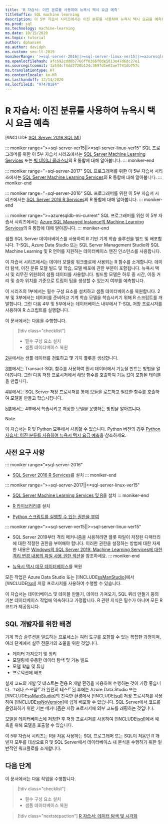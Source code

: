 ```yaml
---
title: 'R 자습서: 이진 분류를 사용하여 뉴욕시 택시 요금 예측'
titleSuffix: SQL machine learning
description: 이 5부 자습서 시리즈에서는 이진 분류를 사용하여 뉴욕시 택시 요금을 예측하기 위해 SQL Machine Learning을 통해 SQL Server 저장 프로시저 및 T-SQL 함수에 R 코드를 포함하는 방법을 알아봅니다.
ms.prod: sql
ms.technology: machine-learning
ms.date: 10/15/2020
ms.topic: tutorial
author: dphansen
ms.author: davidph
ms.custom: seo-lt-2019
monikerRange: '>=sql-server-2016||>=sql-server-linux-ver15||>=azuresqldb-mi-current'
ms.openlocfilehash: afc692cdd0b7766ff0366f0de5d13e47d6dc27e1
ms.sourcegitcommit: 1a544cf4dd2720b124c3697d1e62ae7741db757c
ms.translationtype: HT
ms.contentlocale: ko-KR
ms.lasthandoff: 12/14/2020
ms.locfileid: "97470184"
---
```

# <a name="r-tutorial-predict-nyc-taxi-fares-with-binary-classification"></a>R 자습서: 이진 분류를 사용하여 뉴욕시 택시 요금 예측
[!INCLUDE [SQL Server 2016 SQL MI](../../includes/applies-to-version/sqlserver2016-asdbmi.md)]

::: moniker range=">=sql-server-ver15||>=sql-server-linux-ver15"
SQL 프로그래머를 위한 이 5부 자습서 시리즈에서는 [SQL Server Machine Learning Services](../sql-server-machine-learning-services.md) 또는 [빅 데이터 클러스터](../../big-data-cluster/machine-learning-services.md)의 R 통합에 대해 알아봅니다.
::: moniker-end

::: moniker range="=sql-server-2017"
SQL 프로그래머를 위한 이 5부 자습서 시리즈에서는 [SQL Server Machine Learning Services](../sql-server-machine-learning-services.md)의 R 통합에 대해 알아봅니다.
::: moniker-end

::: moniker range="=sql-server-2016"
SQL 프로그래머를 위한 이 5부 자습서 시리즈에서는 [SQL Server 2016 R Services](../sql-server-machine-learning-services.md)의 R 통합에 대해 알아봅니다.
::: moniker-end

::: moniker range=">=azuresqldb-mi-current"
SQL 프로그래머를 위한 이 5부 자습서 시리즈에서는 [Azure SQL Managed Instance의 Machine Learning Services](/azure/azure-sql/managed-instance/machine-learning-services-overview)의 R 통합에 대해 알아봅니다.
::: moniker-end

샘플 SQL Server 데이터베이스를 사용하여 R 기반 기계 학습 솔루션을 빌드 및 배포합니다. T-SQL, Azure Data Studio 또는 SQL Server Management Studio와 SQL Machine Learning 및 R 언어를 지원하는 데이터베이스 엔진 인스턴스를 사용합니다.

이 자습서 시리즈에서는 데이터 모델링 워크플로에 사용되는 R 함수를 소개합니다. 데이터 탐색, 이진 분류 모델 빌드 및 학습, 모델 배포에 관한 부분이 포함됩니다. 뉴욕시 택시 및 리무진 위원회의 샘플 데이터를 사용합니다. 빌드할 모델은 하루 중 시간, 이동 거리 및 승차 위치를 기준으로 트립이 팁을 생성할 수 있는지 여부를 예측합니다.

이 시리즈의 1부에서는 필수 구성 요소를 설치하고 샘플 데이터베이스를 복원합니다. 2부 및 3부에서는 데이터를 준비하고 기계 학습 모델을 학습시키기 위해 R 스크립트를 개발합니다. 그런 다음 4부 및 5부에서는 데이터베이스 내부에서 T-SQL 저장 프로시저를 사용하여 R 스크립트를 실행합니다.

이 문서에서는 다음을 수행합니다.

> [!div class="checklist"]
> + 필수 구성 요소 설치
> + 샘플 데이터베이스 복원

[2부](r-taxi-classification-explore-data.md)에서는 샘플 데이터를 검토하고 몇 가지 플롯을 생성합니다.

[3부](r-taxi-classification-create-features.md)에서는 Transact-SQL 함수를 사용하여 원시 데이터에서 기능을 만드는 방법을 알아봅니다. 그런 다음 저장 프로시저에서 해당 함수를 호출하여 기능 값이 포함된 테이블을 만듭니다.

[4부](r-taxi-classification-train-model.md)에서는 SQL Server 저장 프로시저를 통해 모듈을 로드하고 필요한 함수를 호출하여 모델을 만들고 학습시킵니다.

[5부](r-taxi-classification-deploy-model.md)에서는 4부에서 학습시키고 저장한 모델을 운영하는 방법을 알아봅니다.

> [!NOTE]
> 이 자습서는 R 및 Python 모두에서 사용할 수 있습니다. Python 버전의 경우 [Python 자습서: 이진 분류를 사용하여 뉴욕시 택시 요금 예측](r-taxi-classification-introduction.md)을 참조하세요.

## <a name="prerequisites"></a>사전 요구 사항

::: moniker range="=sql-server-2016"
+ [SQL Server 2016 R Services](../install/sql-r-services-windows-install.md#verify-installation)를 설치
::: moniker-end

::: moniker range=">=sql-server-2017||>=sql-server-linux-ver15"
+ [SQL Server Machine Learning Services 및 R](../install/sql-machine-learning-services-windows-install.md#verify-installation)을 설치
::: moniker-end

+ [R 라이브러리](../package-management/r-package-information.md)를 설치

+ [Python 스크립트를 실행할 수 있는 권한을 부여](../security/user-permission.md)

::: moniker range=">=sql-server-ver15||>=sql-server-linux-ver15"
+ SQL Server 2019부터 격리 메커니즘을 사용하려면 플롯 파일이 저장된 디렉터리에 대한 적절한 권한을 부여해야 합니다. 이러한 권한을 설정하는 방법에 대한 자세한 내용은 [Windows의 SQL Server 2019: Machine Learning Services에 대한 격리 변경 내용의 파일 사용 권한 섹션](../install/sql-server-machine-learning-services-2019.md#file-permissions)을 참조하세요.
::: moniker-end

+ [뉴욕시 택시 데모 데이터베이스](demo-data-nyctaxi-in-sql.md)를 복원

모든 작업은 Azure Data Studio 또는 [!INCLUDE[ssManStudio](../../includes/ssmanstudio-md.md)]에서 [!INCLUDE[tsql](../../includes/tsql-md.md)] 저장 프로시저를 사용하여 수행할 수 있습니다.

이 자습서는 데이터베이스 및 테이블 만들기, 데이터 가져오기, SQL 쿼리 만들기 등의 기본 데이터베이스 작업에 익숙하다고 가정합니다. R 관련 지식은 필수가 아니며 모든 R 코드가 제공됩니다.

## <a name="background-for-sql-developers"></a>SQL 개발자를 위한 배경

기계 학습 솔루션을 빌드하는 프로세스는 여러 도구를 포함할 수 있는 복잡한 과정이며, 여러 단계에서 실무 전문가의 조율을 위한 것입니다.

+ 데이터 가져오기 및 정리
+ 모델링에 유용한 데이터 탐색 및 기능 빌드
+ 모델 학습 및 튜닝
+ 프로덕션에 배포

실제 코드의 개발 및 테스트는 전용 R 개발 환경을 사용하여 수행하는 것이 가장 좋습니다. 그러나 스크립트가 완전히 테스트된 후에는 Azure Data Studio 또는 [!INCLUDE[ssManStudio](../../includes/ssmanstudio-md.md)]의 친숙한 환경에서 [!INCLUDE[tsql](../../includes/tsql-md.md)] 저장 프로시저를 사용하여 [!INCLUDE[ssNoVersion](../../includes/ssnoversion-md.md)]에 쉽게 배포할 수 있습니다. SQL Server에서 코드를 운영화하기 위한 기본 메커니즘은 저장 프로시저에 외부 코드를 래핑하는 것입니다.

모델을 데이터베이스에 저장한 후 저장 프로시저를 사용하여 [!INCLUDE[tsql](../../includes/tsql-md.md)]에서 예측을 위해 모델을 호출할 수 있습니다.

이 5부 자습서 시리즈는 R을 처음 사용하는 SQL 프로그래머 또는 SQL이 처음인 R 개발자 모두를 대상으로 R 및 SQL Server에서 데이터베이스 내 분석을 수행하기 위한 일반적인 워크플로를 소개합니다.

## <a name="next-steps"></a>다음 단계

이 문서에서는 다음 작업을 수행합니다.

> [!div class="checklist"]
> + 필수 구성 요소 설치
> + 샘플 데이터베이스 복원

> [!div class="nextstepaction"]
> [R 자습서: 데이터 탐색 및 시각화](r-taxi-classification-explore-data.md)
